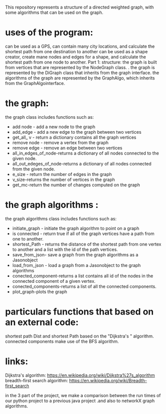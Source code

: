 This repository represents a structure of a directed weighted graph, with some algorithms that can be used on the graph. 

# uses of the program:
can be used as a GPS, can contain many city locations, and calculate the shortest path from one destination to another
can be used as a shape creator, create mane nodes and edges for a shape, and calculate the shortest path from one node to another. 
Part 1:
structure:
the graph is built from vertices that are represented by the NodeGraph class. 
. the graph is represented by the DiGraph class that inherits from the graph interface. the algorithms of the graph are represented by the GraphAlgo, which inherits from the GraphAlgointerface.

# the graph:
the graph class includes functions such as:
* add node - add a new node to the graph
* add_edge - add a new edge to the graph between two vertices
* get_all_ v - return a dictionary contains all the graph vertices 
* remove node - remove a vertex from the graph
* remove edge - remove an edge between two vertices
* all_in_edges_of_node-returns a dictionary of all nodes connected to the given node.
* all_out_edeges_of_node-returns a dictionary of all nodes connected from the given node.
* e_size - return the number of edges in the graph
* v_size-returns the number of vertices in the graph
* get_mc-return the number of changes computed on the graph
 
# the graph algorithms :
the graph algorithms class includes functions such as:
* initiate_graph - initiate the graph algorithm to point on a graph
* is connected - return true if all of the graph vertices have a path from one to another.
* shortest_Path - returns the distance of the shortest path from one vertex to another and a list with the id of the path vertices.
* save_from_json- save a graph from the graph algorithms as a Jasonobject
* load_from_json - load a graph from a Jasonobject to the graph algorithms
* conected_component-returns a list contains all id of the nodes in the connected component of a given vertex.
* conected_components-returns a list of all the connected components.
* plot_graph-plots the graph

# particulars functions that based on an external code:
shortest path Dist and shortest Path based on the "Dijkstra's " algorithm.
connected components make use of the BFS algorithm.

# links:
Dijkstra's algorithm: https://en.wikipedia.org/wiki/Dijkstra%27s_algorithm
breadth-first search algorithm: https://en.wikipedia.org/wiki/Breadth-first_search

in the 3 part of the project, we make a comparison between the run times of our python project to a previous java project .and also to networkX graph algorithms.
